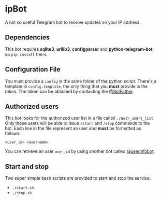 # ipBot

A not so useful Telegram bot to receive updates on your IP address.

## Dependencies

This bot requires **sqlite3**, **urllib3**, **configparser** and **python-telegram-bot**, so `pip install` them.

## Configuration File

You must provide a `config` in the same folder of the python script.
There's a template in `config.template`, the only thing that you **must** provide is the *token*.
The token can be obtained by contacting the [@BotFather](https://t.me/BotFather). 

## Authorized users

This bot looks for the authorized user list in a file called `./auth_users_list`.
Only those users will be able to issue `/start` and `/stop` commands to the bot.
Each line in the file represent an user and **must** be formatted as follows:
```
<user_id> <username>
```

You can retrieve an user `user_id` by using another bot called [@userinfobot](https://t.me/userinfobot).

## Start and stop

Two super simple bash scripts are provided to start and stop the service.

- `./start.sh`
- `./stop.sh`


